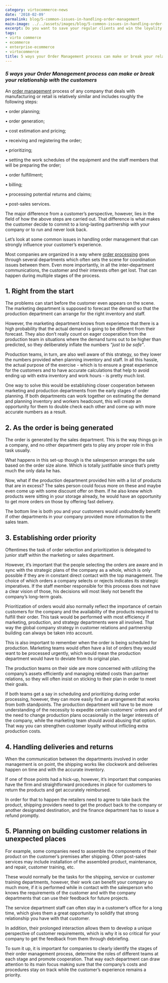 ```yaml
--- 
category: virtocommerce-news
date: '2018-02-09'
permalink: blog/5-common-issues-in-handling-order-management
main-image: ../../assets/images/blog/5-common-issues-in-handling-order-management.jpg
excerpt: Do you want to save your regular clients and win the loyality of potential customers? Then learn 5 ways of making your order management process more effective in this article.
tags:
- virto commerce
- ecommerce
- enterprise-ecommerce
- virtocommerce
title: 5 ways your Order Management process can make or break your relationship with the customers
---
```

### <dfn>5 ways your Order Management process can make or break your relationship with the customers</dfn>

An <a href="{{ 'https://virtocommerce.com/order-management-software' | absolute_url }}">order management</a> process of any company that deals with manufacturing or retail is relatively similar and includes roughly the following steps: 

•	order planning;

•	order generation;

•	cost estimation and pricing;

•	receiving and registering the order;

•	prioritizing;

•	setting the work schedules of the equipment and the staff members that will be preparing the order;

•	order fulfillment;

•	billing;

•	processing potential returns and claims;

•	post-sales services.

The major difference from a customer’s perspective, however, lies in the field of how the above steps are carried out. That difference is what makes the customer decide to commit to a long-lasting partnership with your company or to run and never look back. 

Let’s look at some common issues in handling order management that can strongly influence your customer’s experience.

Most companies are organized in a way where <a href="{{ 'https://virtocommerce.com/glossary/order-processing-software' | absolute_url }}">order processing</a> goes through several departments which often sets the scene for coordination issues between them. Even more importantly, in all the inter-department communications, the customer and their interests often get lost. That can happen during multiple stages of the process.

<h2>1.	Right from the start</h2>

The problems can start before the customer even appears on the scene. The marketing department is supposed to forecast the demand so that the production department can arrange for the right inventory and staff. 

However, the marketing department knows from experience that there is a high probability that the actual demand is going to be different from their forecast. They also don’t really count on eager cooperation from the production team in situations where the demand turns out to be higher than predicted, so they deliberately inflate the numbers <i>“just to be safe”</i>. 

Production teams, in turn, are also well aware of this strategy, so they lower the numbers provided when planning inventory and staff. In all this hassle, the actual purpose of the exercise - which is to ensure a great experience for the customers and to have accurate calculations that help to avoid ending up with extra inventory and work hours - is pretty much lost.

One way to solve this would be establishing closer cooperation between marketing and production departments from the early stages of order planning. If both departments can work together on estimating the demand and planning inventory and workers headcount, this will create an opportunity for them to double check each other and come up with more accurate numbers as a result.

<h2>2.	As the order is being generated</h2>

The order is generated by the sales department. This is the way things go in a company, and no other department gets to play any proper role in this task usually. 

What happens in this set-up though is the salesperson arranges the sale based on the order size alone. Which is totally justifiable since that’s pretty much the only data he has. 

Now, what if the production department provided him with a list of products that are in excess? The sales person could focus more on these and maybe even come up with some discount offer on them. If he also knew which products were sitting in your storage already, he would have an opportunity to get more orders on those by offering fast delivery. 

The bottom line is both you and your customers would undoubtedly benefit if other departments in your company provided more information to the sales team.

<h2>3.	Establishing order priority</h2>

Oftentimes the task of order selection and prioritization is delegated to junior staff within the marketing or sales department. 

However, it’s important that the people selecting the orders are aware and in sync with the strategic plans of the company as a whole, which is only possible if they are in constant direct contact with the top management. The choice of which orders a company selects or rejects indicates its strategic imperatives. If the staff member responsible for this process does not have a clear vision of those, his decisions will most likely not benefit the company’s long-term goals.

Prioritization of orders would also normally reflect the importance of certain customers for the company and the availability of the products required to fulfill their order. This task would be performed with most efficiency if marketing, production, and strategy departments were all involved. That way the global company strategy in customer relations and partnership building can always be taken into account.

This is also important to remember when the order is being scheduled for production. Marketing teams would often have a list of orders they would want to be processed urgently, which would mean the production department would have to deviate from its original plan.

The production teams on their side are more concerned with utilizing the company’s assets efficiently and managing related costs than partner relations, so they will often insist on sticking to their plan in order to meet their goals. 

If both teams get a say in scheduling and prioritizing during order processing, however, they can more easily find an arrangement that works from both standpoints. The production department will have to be more understanding of the necessity to expedite certain customers’ orders and of the need to change production plans occasionally in the larger interests of the company, while the marketing team should avoid abusing that option. That way you can strengthen customer loyalty without inflicting extra production costs.

<h2>4.	Handling deliveries and returns</h2>

When the communication between the departments involved in order management is on point, the shipping works like clockwork and deliveries happen on time and with the accurate inventory. 

If one of those points had a hick-up, however, it’s important that companies have the firm and straightforward procedures in place for customers to return the products and get accurately reimbursed. 

In order for that to happen the retailers need to agree to take back the product, shipping providers need to get the product back to the company or another designated destination, and the finance department has to issue a refund promptly. 

<h2>5.	Planning on building customer relations in unexpected places </h2>

For example, some companies need to assemble the components of their product on the customer’s premises after shipping. Other post-sales services may include installation of the assembled product, maintenance, and repair, customer training, etc. 

These would normally be the tasks for the shipping, service or customer training departments, however, their work can benefit your company so much more, if it is performed while in contact with the salesperson who knows the requirements of the customer and with the company departments that can use their feedback for future projects.

The service department staff can often stay in a customer’s office for a long time, which gives them a great opportunity to solidify that strong relationship you have with that customer.

In addition, their prolonged interaction allows them to develop a unique perspective of customer requirements, which is why it is so critical for your company to get the feedback from them through debriefing.
<br>

To sum it up, it is important for companies to clearly identify the stages of their order management process, determine the roles of different teams at each stage and promote cooperation. That way each department can draw attention to its main focus making sure that the company’s costs and procedures stay on track while the customer’s experience remains a priority.

